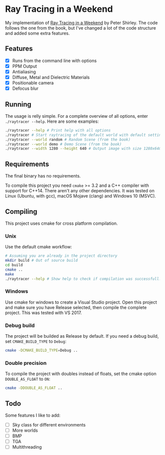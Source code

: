 # Ray Tracing in a Weekend
My implementation of [Ray Tracing in a Weekend](http://in1weekend.blogspot.com/2016/01/ray-tracing-in-one-weekend.html) by Peter Shirley.
The code follows the one from the book, but I've changed a lot of the code structure and added some extra features.

## Features

- [x] Runs from the command line with options
- [x] PPM Output
- [x] Antialiasing
- [x] Diffuse, Metal and Dielectric Materials
- [x] Positionable camera
- [x] Defocus blur

## Running
The usage is relly simple. For a complete overview of all options, enter `./raytracer --help`. Here are some examples:
```bash
./raytracer --help # Print help with all options
./raytracer # Start raytracing of the default world with default settings
./raytracer --world random # Random Scene (from the book)
./raytracer --world demo # Demo Scene (from the book)
./raytracer --width 1280 --height 640 # Output image with size 1280x640
```

## Requirements
The final binary has no requirements.

To compile this project you need `cmake` >= 3.2 and a C++ compiler with support for C++14. There aren't any other dependencies.
It was tested on Linux (Ubuntu, with gcc), macOS Mojave (clang) and Windows 10 (MSVC).

## Compiling
This project uses cmake for cross platform compilation.

### Unix
Use the default cmake workflow:
```bash
# Assuming you are already in the project directory
mkdir build # Out of source build
cd build
cmake ..
make
./raytracer --help # Show help to check if compilation was successfull.
```

### Windows
Use cmake for windows to create a Visual Studio project.
Open this project and make sure you have Release selected, then compile the complete project.
This was tested with VS 2017.

### Debug build
The project will be builded as Release by default. If you need a debug build, set `CMAKE_BUILD_TYPE` to `Debug`:
```bash
cmake -DCMAKE_BUILD_TYPE=Debug ..
```

### Double precision
To compile the project with doubles instead of floats, set the cmake option `DOUBLE_AS_FLOAT` to `ON`:
```bash
cmake -DDOUBLE_AS_FLOAT ..
```

## Todo
Some features I like to add:
- [ ] Sky class for different environments
- [ ] More worlds
- [ ] BMP
- [ ] TGA
- [ ] Multithreading
